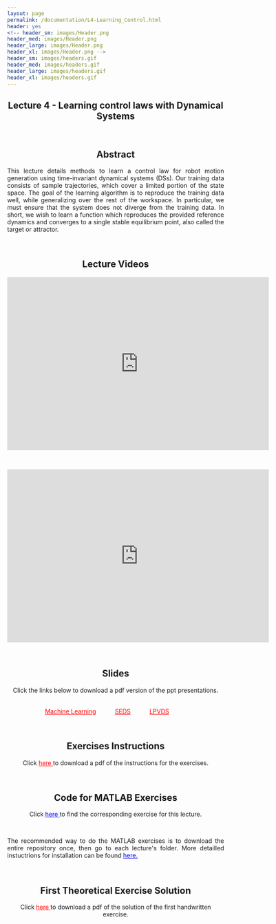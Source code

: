 ```yaml
---
layout: page
permalink: /documentation/L4-Learning_Control.html
header: yes
<!-- header_sm: images/Header.png
header_med: images/Header.png
header_large: images/Header.png
header_xl: images/Header.png -->
header_sm: images/headers.gif
header_med: images/headers.gif
header_large: images/headers.gif
header_xl: images/headers.gif
--- 
```

<section class="small-12 large-8 columns page-content">
    
  
<h1 align="center"><strong>Lecture 4 - Learning control laws with Dynamical Systems</strong></h1>

<br>

<h2 align="center"><strong>Abstract</strong></h2>

<p align="justify" > This lecture details methods to learn a control law for robot motion generation using time-invariant dynamical systems (DSs). Our training data consists of sample trajectories, which cover a limited portion of the state space. The goal of the learning algorithm is to reproduce the training data well, while generalizing over the rest of the workspace. In particular, we must ensure that the system does not diverge from the training data. In short, we wish to learn a function which reproduces the provided reference dynamics and converges to a single stable equilibrium point, also called the target or attractor. </p>

<br>

<h2 align="center"><strong>Lecture Videos</strong></h2>

<p align="center">
<iframe id="kmsembed-0_s8b86hgo" width="608" height="402" src="https://mediaspace.epfl.ch/embed/secure/iframe/entryId/0_s8b86hgo/uiConfId/23448972/pbc/30620/st/0" class="kmsembed" allowfullscreen webkitallowfullscreen mozAllowFullScreen allow="autoplay *; fullscreen *; encrypted-media *" referrerPolicy="no-referrer-when-downgrade" sandbox="allow-downloads allow-forms allow-same-origin allow-scripts allow-top-navigation allow-pointer-lock allow-popups allow-modals allow-orientation-lock allow-popups-to-escape-sandbox allow-presentation allow-top-navigation-by-user-activation" frameborder="0" title="Lecture 4 - Part 1 | Learning and adaptive control course, Why standard ML is not sufficient"></iframe></p>
<br>
<p align="center">
<iframe id="kmsembed-0_ehln2ral" width="608" height="402" src="https://mediaspace.epfl.ch/embed/secure/iframe/entryId/0_ehln2ral/uiConfId/23448972/pbc/30620/st/0" class="kmsembed" allowfullscreen webkitallowfullscreen mozAllowFullScreen allow="autoplay *; fullscreen *; encrypted-media *" referrerPolicy="no-referrer-when-downgrade" sandbox="allow-downloads allow-forms allow-same-origin allow-scripts allow-top-navigation allow-pointer-lock allow-popups allow-modals allow-orientation-lock allow-popups-to-escape-sandbox allow-presentation allow-top-navigation-by-user-activation" frameborder="0" title="Lecture 4 - Part 2 | Learning and adaptive control course, SEDS & LPV-DS"></iframe>
</p>

<br>

<h2 align="center"><strong>Slides</strong></h2>

<p align="center"> Click the links below to download a pdf version of the ppt presentations.</p>
<div style="line-height: 30%">    
<br>    
</div> 
<div align="center">
    <p style="display: inline-block; margin-right: 40px;">
        <a href="https://www.epfl.ch/labs/lasa/wp-content/uploads/2022/04/WhyML_not_sufficient.pdf" target="_blank" style="color: red;">Machine Learning</a>
    </p>
    <p style="display: inline-block; margin-right: 40px;">
        <a href="https://www.epfl.ch/labs/lasa/wp-content/uploads/2022/04/SEDS.pdf" target="_blank" style="color: red;">SEDS</a>
    </p>
    <p style="display: inline-block; margin-right: 40px;">
        <a href="https://www.epfl.ch/labs/lasa/wp-content/uploads/2022/04/LPVDS.pdf" target="_blank" style="color: red;">LPVDS</a>
    </p>

</div>

<br>

<h2 align="center"><strong>Exercises Instructions</strong></h2>

<p align="center"> Click <a href="https://www.epfl.ch/labs/lasa/wp-content/uploads/2022/11/Instructions_Lecture_4.pdf" target="_blank" style="color: red;"> here </a> to download a pdf of the instructions for the exercises.</p>

<br>

<h2 align="center"><strong>Code for MATLAB Exercises</strong></h2>

<p align="center"> Click <a href="https://github.com/learningadaptivereactiverobotcontrol/book-code/tree/main/lecture4-learning-control-laws" target="_blank" style="color: blue;"> here </a> to find the corresponding exercise for this lecture.</p> <br>

<p align="justify"> The recommended way to do the MATLAB exercises is to download the entire repository once, then go to each lecture's folder. More detailled instuctrions for installation can be found <a href="exercises.html" style="color: blue;">here.</a> </p>

<br>

<h2 align="center"><strong>First Theoretical Exercise Solution</strong></h2>

<p align="center"> Click <a href="https://www.epfl.ch/labs/lasa/wp-content/uploads/2024/08/Solution_Lecture_4.pdf" target="_blank" style="color: red;"> here </a> to download a pdf of the solution of the first handwritten exercise.</p>